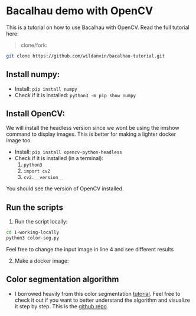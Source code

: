 # Bacalhau demo with OpenCV

This is a tutorial on how to use Bacalhau with OpenCV. Read the full tutorial here:

> clone/fork:

```bash
git clone https://github.com/wildanvin/bacalhau-tutorial.git
```

## Install numpy:

- Install: `pip install numpy`
- Check if it is installed: `python3 -m pip show numpy`

## Install OpenCV:

We will install the headless version since we wont be using the imshow command to display images. This is better for making a lighter docker image too.

- Install: `pip install opencv-python-headless`
- Check if it is installed (in a terminal):
  1. `python3`
  2. `import cv2`
  3. `cv2.__version__`

You should see the version of OpenCV installed.

## Run the scripts

1. Run the script locally:

```bash
cd 1-working-locally
python3 color-seg.py
```

Feel free to change the input image in line 4 and see different results

2. Make a docker image:

## Color segmentation algorithm

- I borrowed heavily from this color segmentation [tutorial](https://realpython.com/python-opencv-color-spaces/). Feel free to check it out if you want to better understand the algorithm and visualize it step by step. This is the
  [github repo](https://github.com/realpython/materials/blob/master/opencv-color-spaces/finding-nemo.py).

